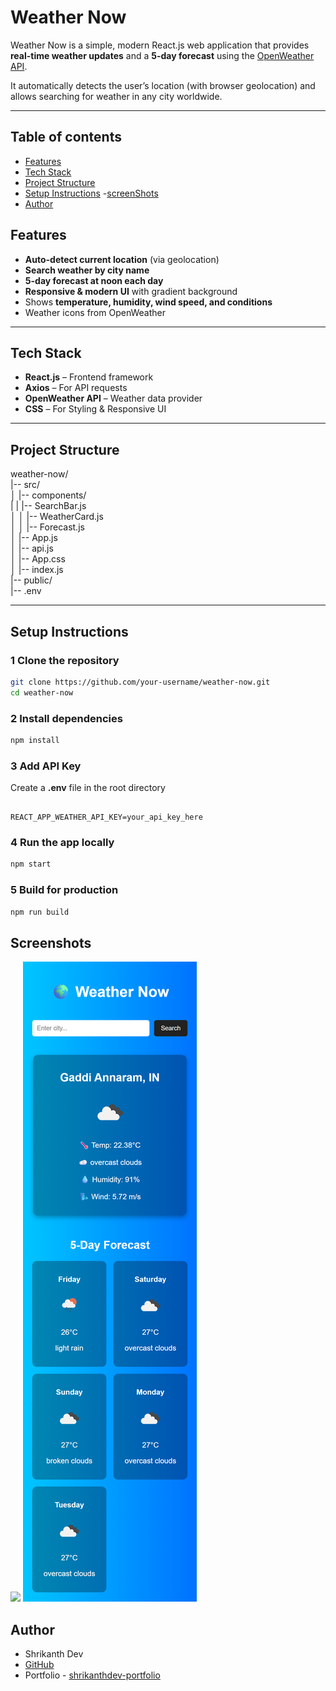 # Weather Now

Weather Now is a simple, modern React.js web application that provides **real-time weather updates** and a **5-day forecast** using the [OpenWeather API](https://openweathermap.org/).  

It automatically detects the user’s location (with browser geolocation) and allows searching for weather in any city worldwide.  

---

## Table of contents

- [Features](#Features)
- [Tech Stack](#TeckStack)
- [Project Structure](#ProjectStructure)
- [Setup Instructions](#SetupInstructions)
-[screenShots](#screenShots)
- [Author](#author)

## Features

- **Auto-detect current location** (via geolocation)  
- **Search weather by city name**  
- **5-day forecast at noon each day**  
- **Responsive & modern UI** with gradient background  
- Shows **temperature, humidity, wind speed, and conditions**  
- Weather icons from OpenWeather  

---

## Tech Stack

- **React.js** – Frontend framework  
- **Axios** – For API requests  
- **OpenWeather API** – Weather data provider  
- **CSS** – For Styling & Responsive UI  

---

## Project Structure

weather-now/ \
|-- src/ \
│ |-- components/ \
| | |-- SearchBar.js \
│ │ |-- WeatherCard.js  \
│ │ |-- Forecast.js  \
│ |-- App.js  \
│ |-- api.js  \
│ |-- App.css \
│ |-- index.js  \
|-- public/  \
|-- .env  

---

## Setup Instructions

### 1 Clone the repository
```bash
git clone https://github.com/your-username/weather-now.git
cd weather-now

```
### 2 Install dependencies
```bash
npm install
```
### 3 Add API Key

Create a **.env** file in the root directory 

```env

REACT_APP_WEATHER_API_KEY=your_api_key_here

```

### 4 Run the app locally
```bash
npm start
```

### 5 Build for production
```bash
npm run build
```

## Screenshots
![](public/Images/Screenshots/desktop_Image)
![](public/Images/Screenshots/mobileView_Image.png)

## Author

- Shrikanth Dev
- [GitHub](https://github.com/shrikanth-dev)
- Portfolio - [shrikanthdev-portfolio](https://shrikanthdev-portfolio.vercel.app/)



